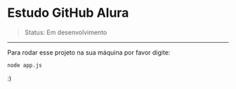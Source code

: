  <h1> Estudo GitHub Alura </h1>

> Status: Em desenvolvimento

---

Para rodar esse projeto na sua máquina por favor digite:

```
node app.js
```
:)